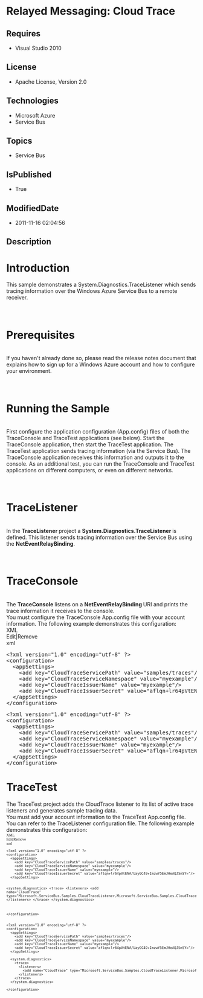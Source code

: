 # Relayed Messaging: Cloud Trace
## Requires
* Visual Studio 2010
## License
* Apache License, Version 2.0
## Technologies
* Microsoft Azure
* Service Bus
## Topics
* Service Bus
## IsPublished
* True
## ModifiedDate
* 2011-11-16 02:04:56
## Description

<h1>Introduction</h1>
<div>This sample demonstrates a System.Diagnostics.TraceListener which sends tracing information over the Windows Azure Service Bus to a remote receiver.</div>
<h1><br>
Prerequisites</h1>
<div><br>
If you haven't already done so, please read the release notes document that explains how to sign up for a Windows Azure account and how to configure your environment.</div>
<h1><br>
Running the Sample</h1>
<div><br>
First configure the application configuration (App.config) files of both the TraceConsole and TraceTest applications (see below). Start the TraceConsole application, then start the TraceTest application. The TraceTest application sends tracing information (via
 the Service Bus). The TraceConsole application receives this information and outputs it to the console. As an additional test, you can run the TraceConsole and TraceTest applications on different computers, or even on different networks.</div>
<h1><br>
TraceListener</h1>
<div><br>
In the <strong>TraceListener </strong>project a <strong>System.Diagnostics.TraceListener
</strong>is defined. This listener sends tracing information over the Service Bus using the
<strong>NetEventRelayBinding</strong>.</div>
<h1><br>
TraceConsole</h1>
<div><br>
The <strong>TraceConsole </strong>listens on a <strong>NetEventRelayBinding </strong>
URI and prints the trace information it receives to the console.<br>
You must configure the TraceConsole App.config file with your account information. The following example demonstrates this configuration:</div>
<div>
<div class="scriptcode">
<div class="pluginEditHolder" pluginCommand="mceScriptCode">
<div class="title"><span>XML</span></div>
<div class="pluginLinkHolder"><span class="pluginEditHolderLink">Edit</span>|<span class="pluginRemoveHolderLink">Remove</span></div>
<span class="hidden">xml</span>
<pre class="hidden">&lt;?xml version=&quot;1.0&quot; encoding=&quot;utf-8&quot; ?&gt;
&lt;configuration&gt;
  &lt;appSettings&gt;
    &lt;add key=&quot;CloudTraceServicePath&quot; value=&quot;samples/traces&quot;/&gt;
    &lt;add key=&quot;CloudTraceServiceNamespace&quot; value=&quot;myexample&quot;/&gt;
    &lt;add key=&quot;CloudTraceIssuerName&quot; value=&quot;myexample&quot;/&gt;
    &lt;add key=&quot;CloudTraceIssuerSecret&quot; value=&quot;aflqn&#43;lr64pVtENA/UayGC49&#43;ImzwY5EmJHeAQJSnSY=&quot;/&gt;
  &lt;/appSettings&gt;
&lt;/configuration&gt;</pre>
<div class="preview">
<pre class="js">&lt;?xml&nbsp;version=<span class="js__string">&quot;1.0&quot;</span>&nbsp;encoding=<span class="js__string">&quot;utf-8&quot;</span>&nbsp;?&gt;&nbsp;
&lt;configuration&gt;&nbsp;
&nbsp;&nbsp;&lt;appSettings&gt;&nbsp;
&nbsp;&nbsp;&nbsp;&nbsp;&lt;add&nbsp;key=<span class="js__string">&quot;CloudTraceServicePath&quot;</span>&nbsp;value=<span class="js__string">&quot;samples/traces&quot;</span>/&gt;&nbsp;
&nbsp;&nbsp;&nbsp;&nbsp;&lt;add&nbsp;key=<span class="js__string">&quot;CloudTraceServiceNamespace&quot;</span>&nbsp;value=<span class="js__string">&quot;myexample&quot;</span>/&gt;&nbsp;
&nbsp;&nbsp;&nbsp;&nbsp;&lt;add&nbsp;key=<span class="js__string">&quot;CloudTraceIssuerName&quot;</span>&nbsp;value=<span class="js__string">&quot;myexample&quot;</span>/&gt;&nbsp;
&nbsp;&nbsp;&nbsp;&nbsp;&lt;add&nbsp;key=<span class="js__string">&quot;CloudTraceIssuerSecret&quot;</span>&nbsp;value=<span class="js__string">&quot;aflqn&#43;lr64pVtENA/UayGC49&#43;ImzwY5EmJHeAQJSnSY=&quot;</span>/&gt;&nbsp;
&nbsp;&nbsp;&lt;/appSettings&gt;&nbsp;
&lt;/configuration&gt;</pre>
</div>
</div>
</div>
<h1 class="endscriptcode">TraceTest</h1>
</div>
<div>The TraceTest project adds the CloudTrace listener to its list of active trace listeners and generates sample tracing data.</div>
<div>You must add your account information to the TraceTest App.config file. You can refer to the TraceListener configuration file. The following example demonstrates this configuration:</div>
<div><span style="font-family:Consolas; font-size:x-small"><span style="font-family:Consolas; font-size:x-small">
<div>
<div>
<div class="scriptcode">
<div class="pluginEditHolder" pluginCommand="mceScriptCode">
<div class="title"><span>XML</span></div>
<div class="pluginLinkHolder"><span class="pluginEditHolderLink">Edit</span>|<span class="pluginRemoveHolderLink">Remove</span></div>
<span class="hidden">xml</span>
<pre class="hidden">&lt;?xml version=&quot;1.0&quot; encoding=&quot;utf-8&quot; ?&gt;
&lt;configuration&gt;
  &lt;appSettings&gt;
    &lt;add key=&quot;CloudTraceServicePath&quot; value=&quot;samples/traces&quot;/&gt;
    &lt;add key=&quot;CloudTraceServiceNamespace&quot; value=&quot;myexample&quot;/&gt;
    &lt;add key=&quot;CloudTraceIssuerName&quot; value=&quot;myexample&quot;/&gt;
    &lt;add key=&quot;CloudTraceIssuerSecret&quot; value=&quot;aflqn&#43;lr64pVtENA/UayGC49&#43;ImzwY5EmJHeAQJSnSY=&quot;/&gt;
  &lt;/appSettings&gt;

  &lt;system.diagnostics&gt;
    &lt;trace&gt;
      &lt;listeners&gt;
        &lt;add name=&quot;CloudTrace&quot; type=&quot;Microsoft.ServiceBus.Samples.CloudTraceListener,Microsoft.ServiceBus.Samples.CloudTraceListener&quot;&gt;&lt;/add&gt;
      &lt;/listeners&gt;
    &lt;/trace&gt;
  &lt;/system.diagnostics&gt;

&lt;/configuration&gt;</pre>
<div class="preview">
<pre class="js">&lt;?xml&nbsp;version=<span class="js__string">&quot;1.0&quot;</span>&nbsp;encoding=<span class="js__string">&quot;utf-8&quot;</span>&nbsp;?&gt;&nbsp;
&lt;configuration&gt;&nbsp;
&nbsp;&nbsp;&lt;appSettings&gt;&nbsp;
&nbsp;&nbsp;&nbsp;&nbsp;&lt;add&nbsp;key=<span class="js__string">&quot;CloudTraceServicePath&quot;</span>&nbsp;value=<span class="js__string">&quot;samples/traces&quot;</span>/&gt;&nbsp;
&nbsp;&nbsp;&nbsp;&nbsp;&lt;add&nbsp;key=<span class="js__string">&quot;CloudTraceServiceNamespace&quot;</span>&nbsp;value=<span class="js__string">&quot;myexample&quot;</span>/&gt;&nbsp;
&nbsp;&nbsp;&nbsp;&nbsp;&lt;add&nbsp;key=<span class="js__string">&quot;CloudTraceIssuerName&quot;</span>&nbsp;value=<span class="js__string">&quot;myexample&quot;</span>/&gt;&nbsp;
&nbsp;&nbsp;&nbsp;&nbsp;&lt;add&nbsp;key=<span class="js__string">&quot;CloudTraceIssuerSecret&quot;</span>&nbsp;value=<span class="js__string">&quot;aflqn&#43;lr64pVtENA/UayGC49&#43;ImzwY5EmJHeAQJSnSY=&quot;</span>/&gt;&nbsp;
&nbsp;&nbsp;&lt;/appSettings&gt;&nbsp;
&nbsp;
&nbsp;&nbsp;&lt;system.diagnostics&gt;&nbsp;
&nbsp;&nbsp;&nbsp;&nbsp;&lt;trace&gt;&nbsp;
&nbsp;&nbsp;&nbsp;&nbsp;&nbsp;&nbsp;&lt;listeners&gt;&nbsp;
&nbsp;&nbsp;&nbsp;&nbsp;&nbsp;&nbsp;&nbsp;&nbsp;&lt;add&nbsp;name=<span class="js__string">&quot;CloudTrace&quot;</span>&nbsp;type=<span class="js__string">&quot;Microsoft.ServiceBus.Samples.CloudTraceListener,Microsoft.ServiceBus.Samples.CloudTraceListener&quot;</span>&gt;&lt;/add&gt;&nbsp;
&nbsp;&nbsp;&nbsp;&nbsp;&nbsp;&nbsp;&lt;/listeners&gt;&nbsp;
&nbsp;&nbsp;&nbsp;&nbsp;&lt;/trace&gt;&nbsp;
&nbsp;&nbsp;&lt;/system.diagnostics&gt;&nbsp;
&nbsp;
&lt;/configuration&gt;</pre>
</div>
</div>
</div>
<div class="endscriptcode">&nbsp;</div>
</div>
</div>
</span>
<div>
<div>
<div class="endscriptcode"></div>
</div>
</div>
</span>
<div>
<div>
<div class="endscriptcode"></div>
</div>
</div>
</div>
<div>&nbsp;</div>
<div>&nbsp;</div>
